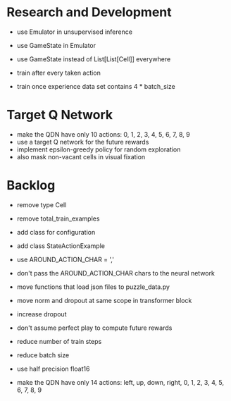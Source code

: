 # Research and Development

- use Emulator in unsupervised inference

- use GameState in Emulator
- use GameState instead of List[List[Cell]] everywhere

- train after every taken action
- train once experience data set contains 4 * batch_size

# Target Q Network

- make the QDN have only 10 actions: 0, 1, 2, 3, 4, 5, 6, 7, 8, 9
- use a target Q network for the future rewards
- implement epsilon-greedy policy for random exploration
- also mask non-vacant cells in visual fixation

# Backlog


- remove type Cell
- remove total_train_examples
- add class for configuration


- add class StateActionExample

- use AROUND_ACTION_CHAR = ','
- don't pass the AROUND_ACTION_CHAR chars to the neural network

- move functions that load json files to puzzle_data.py
- move norm and dropout at same scope in transformer block
- increase dropout

- don't assume perfect play to compute future rewards
- reduce number of train steps
- reduce batch size
- use half precision float16

- make the QDN have only 14 actions: left, up, down, right, 0, 1, 2, 3, 4, 5, 6, 7, 8, 9
